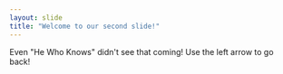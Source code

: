 ```yaml
---
layout: slide
title: "Welcome to our second slide!"
---
```

Even "He Who Knows" didn't see that coming!
Use the left arrow to go back!
